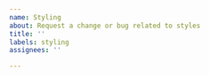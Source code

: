```yaml
---
name: Styling
about: Request a change or bug related to styles
title: ''
labels: styling
assignees: ''

---
```



